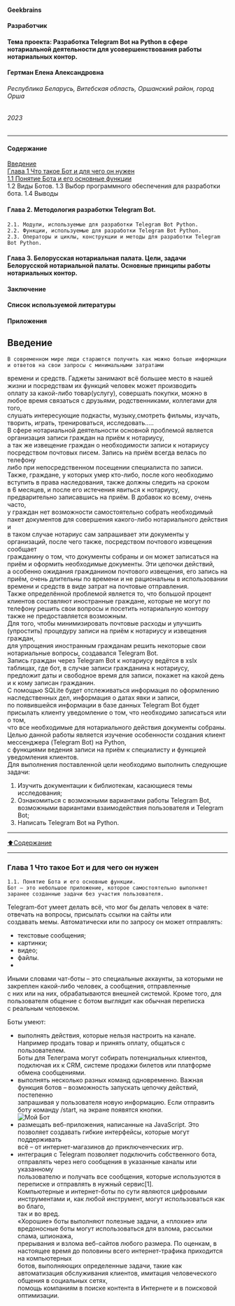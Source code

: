 #### Geekbrains

#### Разработчик

#### Тема проекта: Разработка Telegram Bot на Python в сфере нотариальной деятельности для усовершенствования работы нотариальных контор.


#### Гертман Елена Александровна


###### Республика Беларусь, Витебская область, Оршанский район, город Орша

###### 2023


________________________

#### Содержание

[Введение](#Введение)   
[Глава 1 Что такое Бот и для чего он нужен](#Глава-1-Что-такое-Бот-и-для-чего-он-нужен)    
[1.1 Понятие Бота и его основные функции](#1.1-Понятие-Бота-и-его-основные-функции)  
    1.2 Виды Ботов.
    1.3 Выбор программного обеспечения для разработки бота.
    1.4 Выводы 
#### Глава 2. Методология разработки Telegram Bot.
    2.1. Модули, используемые для разработки Telegram Bot Python.
    2.2. Функции, используемые для разработки Telegram Bot Python.
    2.3. Операторы и циклы, конструкции и методы для разработки Telegram Bot Python.
#### Глава 3. Белорусская нотариальная палата. Цели, задачи Белорусской нотариальной палаты. Основные принципы работы нотариальных контор.
#### Заключение
#### Список используемой литературы
#### Приложения




## Введение

    В современном мире люди стараются получить как можно больше информации и ответов на свои запросы с минимальными затратами     
времени и средств. Гаджеты занимают всё большее место в нашей жизни и посредствам их функций человек может производить    
оплату за какой-либо товар(услугу), совершать покупки, можно в любое время связаться с друзьями, родственниками, коллегами для того,     
слушать интересующие подкасты, музыку,смотреть фильмы, изучать, творить, играть, тренироваться, исследовать…..    
    В сфере нотариальной деятельности основной проблемой является организация записи граждан на приём к нотариусу,    
а так же извещение граждан о необходимости записи к нотариусу посредством почтовых писем. Запись на приём всегда велась по телефону     
либо при непосредственном посещении специалиста по записи.    
    Также, граждане, у которых умер кто-либо, после кого необходимо вступить в права наследования, также должны следить на сроком    
в 6 месяцев, и после его истечения явиться к нотариусу, предварительно записавшись на приём. В добавок ко всему, очень часто,   
у граждан нет возможности самостоятельно собрать необходимый пакет документов для совершения какого-либо нотариального действия и    
в таком случае нотариус сам запрашивает эти документы у организаций, после чего также, посредством почтового извещения сообщает   
гражданину о том, что документы собраны и он может записаться на приём и оформить необходимые документы. Эти цепочки действий,   
а особенно ожидания гражданином почтового извещения, его запись на приём, очень длительны по времени и не рациональны в использовании   
времени и средств в виде затрат на почтовые отправления.    
    Также определённой проблемой является то, что большой процент клиентов составляют иностранные граждане, которые не могут по    
телефону решить свои вопросы и посетить нотариальную контору также не предоставляется возможным.    
    Для того, чтобы минимизировать почтовые расходы и улучшить (упростить) процедуру записи на приём к нотариусу и извещения граждан,     
для упрощения иностранным гражданам решить некоторые свои нотариальные вопросы, создавался Telegram Bot.    
    Запись граждан через Telegram Bot к нотариусу ведётся в xslx таблицах, где бот, в случае записи гражданина к нотариусу,    
предложит даты и свободное время для записи, покажет на какой день и к кому записан гражданин.    
    С помощью SQLite будет отслеживаться информация по оформлению наследственных дел, информация о датах явки и записи,   
по появившейся информации в базе данных Telegram Bot будет присылать клиенту уведомление о том, что необходимо записаться или о том,   
что все необходимые для нотариального действия документы собраны.    
    Целью данной работы является изучение особенности создания клиент мессенджера (Telegram Bot) на Python,   
с функциями ведения записи на приём к специалисту и функцией уведомления клиентов.   
    Для выполнения поставленной цели необходимо выполнить следующие задачи:
1.	Изучить документации к библиотекам, касающиеся темы исследования;
2.	Ознакомиться с возможными вариантами работы Telegram Bot, возможными вариантами взаимодействия пользователя и Telegram Bot;
3.	Написать Telegram Bot на Python.
____
[:arrow_up:Содержание](#Содержание)
___
### Глава 1 Что такое Бот и для чего он нужен

    1.1. Понятие Бота и его основные функции.     
    Бот — это небольшое приложение, которое самостоятельно выполняет заранее созданные задачи без участия пользователя.   

Telegram-бот умеет делать всё, что мог бы делать человек в чате: отвечать на вопросы, присылать ссылки на сайты или    
создавать мемы. Автоматически или по запросу он может отправлять:    
- текстовые сообщения;   
- картинки;   
- видео;   
- файлы. 
-   
Иными словами чат-боты – это специальные аккаунты, за которыми не закреплен какой-либо человек, а сообщения, отправленные    
с них или на них, обрабатываются внешней системой. Кроме того, для пользователя общение с ботом выглядит как обычная переписка    
с реальным человеком.  

Боты умеют:   
- выполнять действия, которые нельзя настроить на канале. Например продать товар и принять оплату, общаться с пользователем.    
Боты для Телеграма могут собирать потенциальных клиентов, подключая их к CRM, системе продажи билетов или платформе обмена сообщениями.   
- выполнять несколько разных команд одновременно. Важная функция ботов – возможность запускать цепочку действий, постепенно    
запрашивая у пользователя новую информацию. Если отправить боту команду /start, на экране появятся кнопки.   
    <image src="/Users/Asus/Desktop/Безымянный.png" alt="Мой Бот">   
- размещать веб-приложения, написанные на JavaScript. Это позволяет создавать гибкие интерфейсы, которые могут поддерживать    
всё – от интернет-магазинов до приключенческих игр.   
- интеграция с Telegram позволяет подключить собственного бота, отправлять через него сообщения в указанные каналы или указанному    
пользователю и получать все сообщения, которые используются в переписке и отправлять в нужный сервис[1].   
Компьютерные и интернет-боты по сути являются цифровыми инструментами и, как любой инструмент, могут использоваться как во благо,    
так и во вред.   
 «Хорошие» боты выполняют полезные задачи, а «плохие» или вредоносные боты могут использоваться для взлома, рассылки спама, шпионажа,    
прерывания и взлома веб-сайтов любого размера. По оценкам, в настоящее время до половины всего интернет-трафика приходится на компьютерных    
ботов, выполняющих определенные задачи, такие как автоматизация обслуживания клиентов, имитация человеческого общения в социальных сетях,    
помощь компаниям в поиске контента в Интернете и в поисковой оптимизации.   

